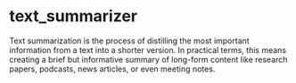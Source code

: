# text_summarizer
Text summarization is the process of distilling the most important information from a text into a shorter version. In practical terms, this means creating a brief but informative summary of long-form content like research papers, podcasts, news articles, or even meeting notes.
